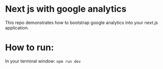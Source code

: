 # Next js with google analytics
  This repo demonstrates how to bootstrap google analytics into your next.js application.
# How to run:
  In your terminal window: ```npm run dev```
